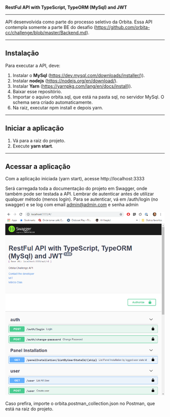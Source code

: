 **RestFul API with TypeScript, TypeORM (MySql) and JWT**

---

API desenvolvida como parte do processo seletivo da Orbita.
Essa API contempla somente a parte BE do desafio (https://github.com/orbita-cc/challenge/blob/master/Backend.md).

---

## Instalação

Para executar a API, deve:

1. Instalar o **MySql** (https://dev.mysql.com/downloads/installer/)).
2. Instalar **nodejs** (https://nodejs.org/en/download/).
3. Instalar **Yarn** (https://yarnpkg.com/lang/en/docs/install)).
4. Baixar esse repositório.
5. Importar o aquivo orbita.sql, que está na pasta sql, no servidor MySql. O schema sera criado automaticamente.
6. Na raiz, executar npm install e depois yarn.

---

## Iniciar a aplicação

1. Vá para a raiz do projeto.
2. Execute **yarn start**.

---

## Acessar a aplicação

Com a aplicação iniciada (yarn start), acesse http://localhost:3333

Será carregada toda a documentação do projeto em Swagger, onde também pode ser testada a API. Lembrar de autenticar antes de utilizar qualquer método (menos login). Para se autenticar, vá em /auth/login (no swagger) e se log com email admin@admin.com e senha admin

![Swagger API](swagger_api.png?raw=true "Swagger API")

Caso prefira, importe o orbita.postman_collection.json no Postman, que está na raiz do projeto.
